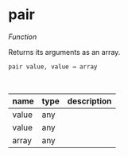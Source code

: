 # pair

_Function_

Returns its arguments as an array.

<pre><code>pair value, value &rarr; array</code></pre>
<br>

| name | type | description |
|------|------|-------------|
|value|any||
|value|any||
|array|any||


